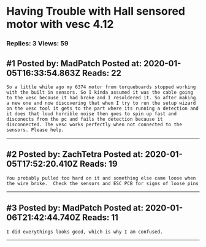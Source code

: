 # Having Trouble with Hall sensored motor with vesc 4.12

### Replies: 3 Views: 59

## \#1 Posted by: MadPatch Posted at: 2020-01-05T16:33:54.863Z Reads: 22

```
So a little while ago my 6374 motor from torqueboards stopped working with the built in sensors. So I kinda assumed it was the cable going to the vesc because it had broke and I resoldered it. So after making a new one and now discovering that when I try to run the setup wizard on the vesc tool it gets to the part where its running a detection and it does that loud horrible noise then goes to spin up fast and disconects from the pc and fails the detection because it disconnected. The vesc works perfectly when not connected to the sensors. Please help.
```

---
## \#2 Posted by: ZachTetra Posted at: 2020-01-05T17:52:20.410Z Reads: 19

```
You probably pulled too hard on it and something else came loose when the wire broke.  Check the sensors and ESC PCB for signs of loose pins
```

---
## \#3 Posted by: MadPatch Posted at: 2020-01-06T21:42:44.740Z Reads: 11

```
I did everythings looks good, which is why I am confused.
```

---
